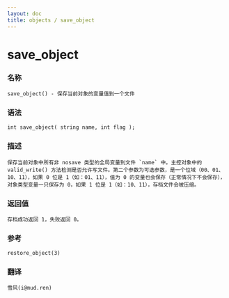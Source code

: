 ```yaml
---
layout: doc
title: objects / save_object
---
```

# save_object

### 名称

    save_object() - 保存当前对象的变量值到一个文件

### 语法

    int save_object( string name, int flag );

### 描述

    保存当前对象中所有非 nosave 类型的全局变量到文件 `name` 中。主控对象中的 valid_write() 方法检测是否允许写文件。第二个参数为可选参数，是一个位域（00、01、10、11），如果 0 位是 1（如：01、11），值为 0 的变量也会保存（正常情况下不会保存），对象类型变量一只保存为 0，如果 1 位是 1（如：10、11），存档文件会被压缩。

### 返回值

    存档成功返回 1，失败返回 0。

### 参考

    restore_object(3)

### 翻译

    雪风(i@mud.ren)
